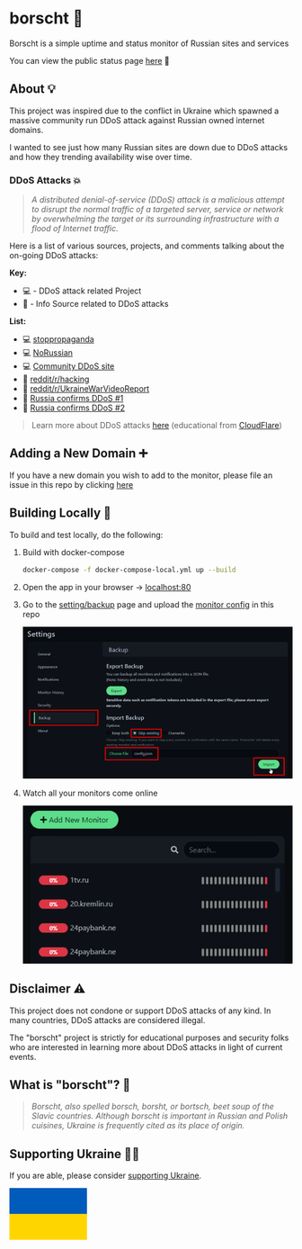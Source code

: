 # borscht 🥣

Borscht is a simple uptime and status monitor of Russian sites and services

You can view the public status page [here](https://borscht.birki.io/status) 🔗

## About 💡

This project was inspired due to the conflict in Ukraine which spawned a massive community run DDoS attack against Russian owned internet domains.

I wanted to see just how many Russian sites are down due to DDoS attacks and how they trending availability wise over time.

### DDoS Attacks 💥

> *A distributed denial-of-service (DDoS) attack is a malicious attempt to disrupt the normal traffic of a targeted server, service or network by overwhelming the target or its surrounding infrastructure with a flood of Internet traffic.*

Here is a list of various sources, projects, and comments talking about the on-going DDoS attacks:

**Key:**

- 💻 - DDoS attack related Project
- 📰 - Info Source related to DDoS attacks

**List:**

- 💻 [stoppropaganda](https://github.com/erkexzcx/stoppropaganda)
- 💻 [NoRussian](https://github.com/ajax-lives/NoRussian)
- 💻 [Community DDoS site](https://stop-russian-desinformation.near.page/)
- 📰 [reddit/r/hacking](https://old.reddit.com/r/hacking/comments/t1a8is/simple_html_dos_script_for_russian_sites/)
- 📰 [reddit/r/UkraineWarVideoReport](https://old.reddit.com/r/UkraineWarVideoReport/comments/t3l1z4/for_educational_purposes/?context=3)
- 📰 [Russia confirms DDoS #1](https://thehackernews.com/2022/03/russia-releases-list-of-ips-domains.html)
- 📰 [Russia confirms DDoS #2](https://www.bleepingcomputer.com/news/security/russia-shares-list-of-17-000-ips-allegedly-ddosing-russian-orgs/)

> Learn more about DDoS attacks [here](https://www.cloudflare.com/learning/ddos/what-is-a-ddos-attack/) (educational from [CloudFlare](https://www.cloudflare.com/))

## Adding a New Domain ➕

If you have a new domain you wish to add to the monitor, please file an issue in this repo by clicking [here](https://github.com/GrantBirki/borscht/issues/new?labels=domain+request&template=domain-request.md&title=Domain+Request)

## Building Locally 🧱

To build and test locally, do the following:

1. Build with docker-compose

    ```bash
    docker-compose -f docker-compose-local.yml up --build
    ```

2. Open the app in your browser -> [localhost:80](http://localhost:80)
3. Go to the [setting/backup](http://localhost/settings/backup) page and upload the [monitor config](config/config.json) in this repo

    ![upload](assets/upload.png)

4. Watch all your monitors come online

    ![monitors](assets/monitors.png)

## Disclaimer ⚠️

This project does not condone or support DDoS attacks of any kind. In many countries, DDoS attacks are considered illegal.

The "borscht" project is strictly for educational purposes and security folks who are interested in learning more about DDoS attacks in light of current events.

## What is "borscht"? 🥣

> *Borscht, also spelled borsch, borsht, or bortsch, beet soup of the Slavic countries. Although borscht is important in Russian and Polish cuisines, Ukraine is frequently cited as its place of origin.*

## Supporting Ukraine 💙💛

If you are able, please consider [supporting Ukraine](https://www.comebackalive.in.ua/).

![ua](assets/ua.png)
